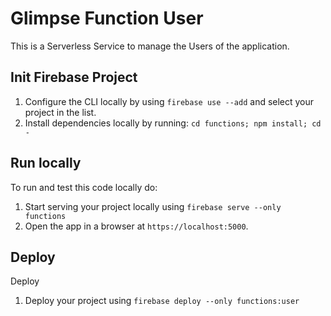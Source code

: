 # Glimpse Function User

This is a Serverless Service to manage the Users of the application.


## Init Firebase Project
 1. Configure the CLI locally by using `firebase use --add` and select your project in the list.
 1. Install dependencies locally by running: `cd functions; npm install; cd -`


## Run locally
To run and test this code locally do:
 1. Start serving your project locally using `firebase serve --only functions`
 1. Open the app in a browser at `https://localhost:5000`.


## Deploy
Deploy
 1. Deploy your project using `firebase deploy --only functions:user`